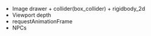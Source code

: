 - Image drawer + collider(box_collider) + rigidbody_2d
- Viewport depth
- requestAnimationFrame
- NPCs
